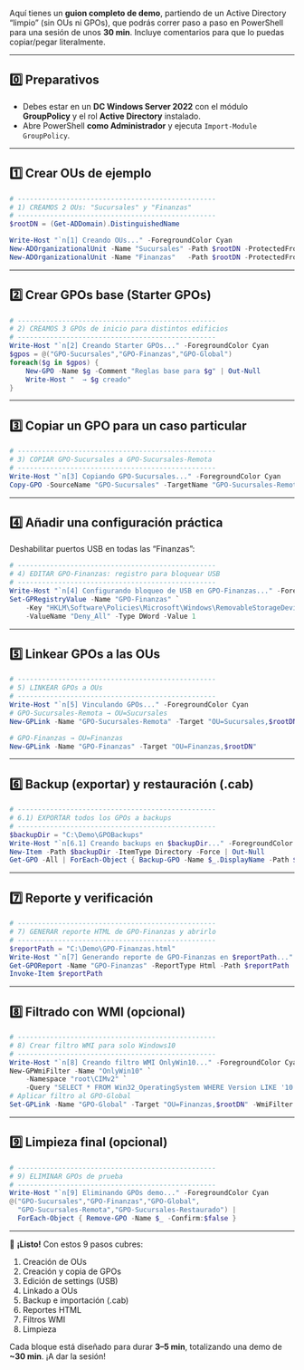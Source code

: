 Aquí tienes un **guion completo de demo**, partiendo de un Active Directory “limpio” (sin OUs ni GPOs), que podrás correr paso a paso en PowerShell para una sesión de unos **30 min**. Incluye comentarios para que lo puedas copiar/pegar literalmente.

---

## 0️⃣ Preparativos

* Debes estar en un **DC Windows Server 2022** con el módulo **GroupPolicy** y el rol **Active Directory** instalado.
* Abre PowerShell **como Administrador** y ejecuta `Import-Module GroupPolicy`.

---

## 1️⃣ Crear OUs de ejemplo

```powershell
# -------------------------------------------------
# 1) CREAMOS 2 OUs: "Sucursales" y "Finanzas"
# -------------------------------------------------
$rootDN = (Get-ADDomain).DistinguishedName

Write-Host "`n[1] Creando OUs..." -ForegroundColor Cyan
New-ADOrganizationalUnit -Name "Sucursales" -Path $rootDN -ProtectedFromAccidentalDeletion:$false
New-ADOrganizationalUnit -Name "Finanzas"   -Path $rootDN -ProtectedFromAccidentalDeletion:$false
```

---

## 2️⃣ Crear GPOs base (Starter GPOs)

```powershell
# -------------------------------------------------
# 2) CREAMOS 3 GPOs de inicio para distintos edificios
# -------------------------------------------------
Write-Host "`n[2] Creando Starter GPOs..." -ForegroundColor Cyan
$gpos = @("GPO-Sucursales","GPO-Finanzas","GPO-Global")
foreach($g in $gpos) {
    New-GPO -Name $g -Comment "Reglas base para $g" | Out-Null
    Write-Host "  → $g creado"
}
```

---

## 3️⃣ Copiar un GPO para un caso particular

```powershell
# -------------------------------------------------
# 3) COPIAR GPO-Sucursales a GPO-Sucursales-Remota
# -------------------------------------------------
Write-Host "`n[3] Copiando GPO-Sucursales..." -ForegroundColor Cyan
Copy-GPO -SourceName "GPO-Sucursales" -TargetName "GPO-Sucursales-Remota" -Comment "Rama remota"
```

---

## 4️⃣ Añadir una configuración práctica

Deshabilitar puertos USB en todas las “Finanzas”:

```powershell
# -------------------------------------------------
# 4) EDITAR GPO-Finanzas: registro para bloquear USB
# -------------------------------------------------
Write-Host "`n[4] Configurando bloqueo de USB en GPO-Finanzas..." -ForegroundColor Cyan
Set-GPRegistryValue -Name "GPO-Finanzas" `
    -Key "HKLM\Software\Policies\Microsoft\Windows\RemovableStorageDevices" `
    -ValueName "Deny_All" -Type DWord -Value 1
```

---

## 5️⃣ Linkear GPOs a las OUs

```powershell
# -------------------------------------------------
# 5) LINKEAR GPOs a OUs
# -------------------------------------------------
Write-Host "`n[5] Vinculando GPOs..." -ForegroundColor Cyan
# GPO-Sucursales-Remota → OU=Sucursales
New-GPLink -Name "GPO-Sucursales-Remota" -Target "OU=Sucursales,$rootDN"

# GPO-Finanzas → OU=Finanzas
New-GPLink -Name "GPO-Finanzas" -Target "OU=Finanzas,$rootDN"
```

---

## 6️⃣ Backup (exportar) y restauración (.cab)

```powershell
# -------------------------------------------------
# 6.1) EXPORTAR todos los GPOs a backups
# -------------------------------------------------
$backupDir = "C:\Demo\GPOBackups"
Write-Host "`n[6.1] Creando backups en $backupDir..." -ForegroundColor Cyan
New-Item -Path $backupDir -ItemType Directory -Force | Out-Null
Get-GPO -All | ForEach-Object { Backup-GPO -Name $_.DisplayName -Path $backupDir }


```

---

## 7️⃣ Reporte y verificación

```powershell
# -------------------------------------------------
# 7) GENERAR reporte HTML de GPO-Finanzas y abrirlo
# -------------------------------------------------
$reportPath = "C:\Demo\GPO-Finanzas.html"
Write-Host "`n[7] Generando reporte de GPO-Finanzas en $reportPath..." -ForegroundColor Cyan
Get-GPOReport -Name "GPO-Finanzas" -ReportType Html -Path $reportPath
Invoke-Item $reportPath
```

---

## 8️⃣ Filtrado con WMI (opcional)

```powershell
# -------------------------------------------------
# 8) Crear filtro WMI para solo Windows10
# -------------------------------------------------
Write-Host "`n[8] Creando filtro WMI OnlyWin10..." -ForegroundColor Cyan
New-GPWmiFilter -Name "OnlyWin10" `
    -Namespace "root\CIMv2" `
    -Query "SELECT * FROM Win32_OperatingSystem WHERE Version LIKE '10.%'"
# Aplicar filtro al GPO-Global
Set-GPLink -Name "GPO-Global" -Target "OU=Finanzas,$rootDN" -WmiFilter "OnlyWin10"
```

---

## 9️⃣ Limpieza final (opcional)

```powershell
# -------------------------------------------------
# 9) ELIMINAR GPOs de prueba
# -------------------------------------------------
Write-Host "`n[9] Eliminando GPOs demo..." -ForegroundColor Cyan
@("GPO-Sucursales","GPO-Finanzas","GPO-Global",
  "GPO-Sucursales-Remota","GPO-Sucursales-Restaurado") | 
  ForEach-Object { Remove-GPO -Name $_ -Confirm:$false }
```

---

🎉 **¡Listo!** Con estos 9 pasos cubres:

1. Creación de OUs
2. Creación y copia de GPOs
3. Edición de settings (USB)
4. Linkado a OUs
5. Backup e importación (.cab)
6. Reportes HTML
7. Filtros WMI
8. Limpieza

Cada bloque está diseñado para durar **3–5 min**, totalizando una demo de **\~30 min**. ¡A dar la sesión!
